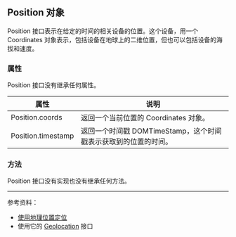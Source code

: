 ## Position 对象

Position 接口表示在给定的时间的相关设备的位置。这个设备，用一个 Coordinates 对象表示，包括设备在地球上的二维位置，但也可以包括设备的海拔和速度。

### 属性

Position 接口没有继承任何属性。

| 属性               | 说明                                                         |
| ------------------ | ------------------------------------------------------------ |
| Position.coords    | 返回一个当前位置的 Coordinates 对象。                        |
| Position.timestamp | 返回一个时间戳 DOMTimeStamp，这个时间戳表示获取到的位置的时间。 |

### 方法

Position 接口没有实现也没有继承任何方法。

---

参考资料：

- [使用地理位置定位](https://developer.mozilla.org/zh-CN/docs/Web/API/Geolocation/Using_geolocation)
- 使用它的 [Geolocation](../TheNavigatorObject/TheNavigatorObjectMethods.md) 接口

